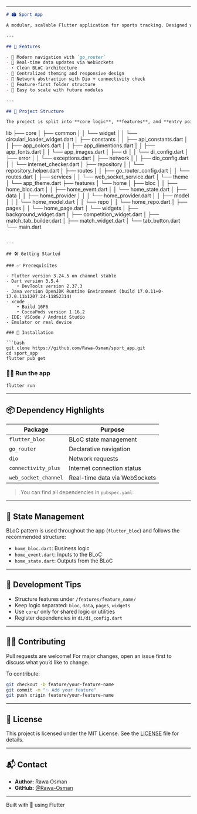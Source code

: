 
---

```markdown
# 🏟️ Sport App

A modular, scalable Flutter application for sports tracking. Designed with clean architecture in mind, it leverages BLoC for state management, GoRouter for navigation, and Dio for network handling. Built for performance, maintainability, and extensibility.

---

## 🚀 Features

- 🧭 Modern navigation with `go_router`
- 🔄 Real-time data updates via WebSockets
- ⚡ Clean BLoC architecture
- 🎨 Centralized theming and responsive design
- 📡 Network abstraction with Dio + connectivity check
- 📁 Feature-first folder structure
- 🧪 Easy to scale with future modules

---

## 🧱 Project Structure

The project is split into **core logic**, **features**, and **entry point**:

```


lib
├── core
│   ├── common
│   │   └── widget
│   │       └── circularl_loader_widget.dart
│   ├── constants
│   │   ├── api_constants.dart
│   │   ├── app_colors.dart
│   │   ├── app_dimentions.dart
│   │   ├── app_fonts.dart
│   │   └── app_images.dart
│   ├── di
│   │   └── di_config.dart
│   ├── error
│   │   └── exceptions.dart
│   ├── network
│   │   ├── dio_config.dart
│   │   └── internet_checker.dart
│   ├── repository
│   │   └── repository_helper.dart
│   ├── routes
│   │   ├── go_router_config.dart
│   │   └── routes.dart
│   ├── services
│   │   └── web_socket_service.dart
│   └── theme
│       └── app_theme.dart
├── features
│   └── home
│       ├── bloc
│       │   ├── home_bloc.dart
│       │   ├── home_event.dart
│       │   └── home_state.dart
│       ├── data
│       │   ├── home_provider
│       │   │   └── home_provider.dart
│       │   ├── model
│       │   │   └── home_model.dart
│       │   └── repo
│       │       └── home_repo.dart
│       ├── pages
│       │   └── home_page.dart
│       └── widgets
│           ├── background_widget.dart
│           ├── competition_widget.dart
│           ├── match_tab_builder.dart
│           ├── match_widget.dart
│           └── tab_button.dart
└── main.dart

````

---

## 🛠️ Getting Started

### ✅ Prerequisites

- Flutter version 3.24.5 on channel stable
- Dart version 3.5.4
    • DevTools version 2.37.3
- Java version OpenJDK Runtime Environment (build 17.0.11+0-17.0.11b1207.24-11852314)
- xcode
    • Build 16F6
    • CocoaPods version 1.16.2
- IDE: VSCode / Android Studio
- Emulator or real device

### 🚦 Installation

```bash
git clone https://github.com/Rawa-Osman/sport_app.git
cd sport_app
flutter pub get
````

### 🏃‍♂️ Run the app

```bash
flutter run
```

---

## 📦 Dependency Highlights

| Package              | Purpose                       |
| -------------------- | ----------------------------- |
| `flutter_bloc`       | BLoC state management         |
| `go_router`          | Declarative navigation        |
| `dio`                | Network requests              |
| `connectivity_plus`  | Internet connection status    |
| `web_socket_channel` | Real-time data via WebSockets |

> You can find all dependencies in `pubspec.yaml`.



---

## 🔁 State Management

BLoC pattern is used throughout the app (`flutter_bloc`) and follows the recommended structure:

* `home_bloc.dart`: Business logic
* `home_event.dart`: Inputs to the BLoC
* `home_state.dart`: Outputs from the BLoC

---

## 🚧 Development Tips

* Structure features under `/features/feature_name/`
* Keep logic separated: `bloc`, `data`, `pages`, `widgets`
* Use `core/` only for shared logic or utilities
* Register dependencies in `di/di_config.dart`

---

## 🧑‍💻 Contributing

Pull requests are welcome! For major changes, open an issue first to discuss what you’d like to change.

To contribute:

```bash
git checkout -b feature/your-feature-name
git commit -m "✨ Add your feature"
git push origin feature/your-feature-name
```

---

## 📄 License

This project is licensed under the MIT License. See the [LICENSE](LICENSE) file for details.

---

## 📬 Contact

* **Author:** Rawa Osman
* **GitHub:** [@Rawa-Osman](https://github.com/Rawa-Osman)

---

Built with 💙 using Flutter
